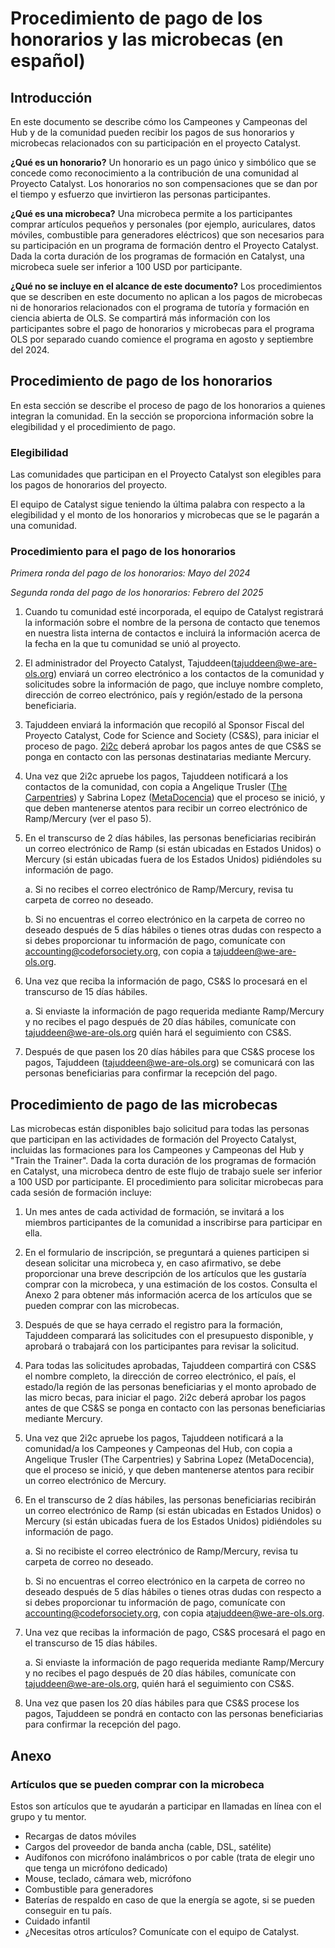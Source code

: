 # Procedimiento de pago de los honorarios y las microbecas (en español)

## Introducción

En este documento se describe cómo los Campeones y Campeonas del Hub y de la comunidad pueden recibir los pagos de sus honorarios y microbecas relacionados con su participación en el proyecto Catalyst. 

**¿Qué es un honorario?** Un honorario es un pago único y simbólico que se concede como reconocimiento a la contribución de una comunidad al Proyecto Catalyst. Los honorarios no son compensaciones que se dan por el tiempo y esfuerzo que invirtieron las personas participantes.

**¿Qué es una microbeca?** Una microbeca permite a los participantes comprar artículos pequeños y personales (por ejemplo, auriculares, datos móviles, combustible para generadores eléctricos) que son necesarios para su participación en un programa de formación dentro el Proyecto Catalyst. Dada la corta duración de los programas de formación en Catalyst, una microbeca suele ser inferior a 100 USD por participante.

**¿Qué no se incluye en el alcance de este documento?** Los procedimientos que se describen en este documento no aplican a los pagos de microbecas ni de honorarios relacionados con el programa de tutoría y formación en ciencia abierta de OLS. Se compartirá más información con los participantes sobre el pago de honorarios y microbecas para el programa OLS por separado cuando comience el programa en agosto y septiembre del 2024.

## Procedimiento de pago de los honorarios

En esta sección se describe el proceso de pago de los honorarios a quienes integran la comunidad. En la sección se proporciona información sobre la elegibilidad y el procedimiento de pago.

### Elegibilidad

Las comunidades que participan en el Proyecto Catalyst son elegibles para los pagos de honorarios del proyecto.

El equipo de Catalyst sigue teniendo la última palabra con respecto a la elegibilidad y el monto de los honorarios y microbecas que se le pagarán a una comunidad.

### Procedimiento para el pago de los honorarios

_Primera ronda del pago de los honorarios: Mayo del 2024_

_Segunda ronda del pago de los honorarios: Febrero del 2025_

1. Cuando tu comunidad esté incorporada, el equipo de Catalyst registrará la información sobre el nombre de la persona de contacto que tenemos en nuestra lista interna de contactos e incluirá la información acerca de la fecha en la que tu comunidad se unió al proyecto.

1. El administrador del Proyecto Catalyst, Tajuddeen([tajuddeen@we-are-ols.org](mailto:tajuddeen@we-are-ols.org)) enviará un correo electrónico a los contactos de la comunidad y solicitudes sobre la información de pago, que incluye nombre completo, dirección de correo electrónico, país y región/estado de la persona beneficiaria.

1. Tajuddeen enviará la información que recopiló al Sponsor Fiscal del Proyecto Catalyst, Code for Science and Society (CS&S), para iniciar el proceso de pago. [2i2c](people.md) deberá aprobar los pagos antes de que CS&S se ponga en contacto con las personas destinatarias mediante Mercury.

1. Una vez que 2i2c apruebe los pagos, Tajuddeen notificará a los contactos de la comunidad, con copia a Angelique Trusler ([The Carpentries](people.md#the-carpentries)) y Sabrina Lopez ([MetaDocencia](people.md#metadocencia)) que el proceso se inició, y que deben mantenerse atentos para recibir un correo electrónico de Ramp/Mercury (ver el paso 5).

1. En el transcurso de 2 días hábiles, las personas beneficiarias recibirán un correo electrónico de Ramp (si están ubicadas en Estados Unidos) o Mercury (si están ubicadas fuera de los Estados Unidos) pidiéndoles su información de pago.

    a. Si no recibes el correo electrónico de Ramp/Mercury, revisa tu carpeta de correo no deseado.

    b. Si no encuentras el correo electrónico en la carpeta de correo no deseado después de 5 días hábiles o tienes otras dudas con respecto a si debes proporcionar tu información de pago, comunícate con  [accounting@codeforsociety.org](mailto:accounting@codeforsociety.org), con copia a [tajuddeen@we-are-ols.org](mailto:tajuddeen@we-are-ols.org).

1. Una vez que reciba la información de pago, CS&S lo procesará en el transcurso de 15 días hábiles.

    a. Si enviaste la información de pago requerida mediante Ramp/Mercury y no recibes el pago después de 20 días hábiles, comunícate con [tajuddeen@we-are-ols.org](mailto:tajuddeen@we-are-ols.org) quién hará el seguimiento con CS&S.

1. Después de que pasen los 20 días hábiles para que CS&S procese los pagos, Tajuddeen ([tajuddeen@we-are-ols.org](mailto:tajuddeen@we-are-ols.org)) se comunicará con las personas beneficiarias para confirmar la recepción del pago.

## Procedimiento de pago de las microbecas

Las microbecas están disponibles bajo solicitud para todas las personas que participan en las actividades de formación del Proyecto Catalyst, incluidas las formaciones para los Campeones y Campeonas del Hub y "Train the Trainer". Dada la corta duración de los programas de formación en Catalyst, una microbeca dentro de este flujo de trabajo suele ser inferior a 100 USD por participante. El procedimiento para solicitar microbecas para cada sesión de formación incluye:

1. Un mes antes de cada actividad de formación, se invitará a los miembros participantes de la comunidad a inscribirse para participar en ella. 

1. En el formulario de inscripción, se preguntará a quienes participen si desean solicitar una microbeca y, en caso afirmativo, se debe proporcionar una breve descripción de los artículos que les gustaría comprar con la microbeca, y una estimación de los costos. Consulta el Anexo 2 para obtener más información acerca de los artículos que se pueden comprar con las microbecas.

1. Después de que se haya cerrado el registro para la formación, Tajuddeen comparará las solicitudes con el presupuesto disponible, y aprobará o trabajará con los participantes para revisar la solicitud.

1. Para todas las solicitudes aprobadas, Tajuddeen compartirá con CS&S el nombre completo, la dirección de correo electrónico, el país, el estado/la región de las personas beneficiarias y el monto aprobado de las micro becas, para iniciar el pago. 2i2c deberá aprobar los pagos antes de que CS&S se ponga en contacto con las personas beneficiarias mediante Mercury.

1. Una vez que 2i2c apruebe los pagos, Tajuddeen notificará a la comunidad/a los Campeones y Campeonas del Hub, con copia a Angelique Trusler (The Carpentries) y Sabrina Lopez (MetaDocencia), que el proceso se inició, y que deben mantenerse atentos para recibir un correo electrónico de Mercury.

1. En el transcurso de 2 días hábiles, las personas beneficiarias recibirán un correo electrónico de Ramp (si están ubicadas en Estados Unidos) o Mercury (si están ubicadas fuera de los Estados Unidos) pidiéndoles su información de pago.

    a. Si no recibiste el correo electrónico de Ramp/Mercury, revisa tu carpeta de correo no deseado. 

    b. Si no encuentras el correo electrónico en la carpeta de correo no deseado después de 5 días hábiles o tienes otras dudas con respecto a si debes proporcionar tu información de pago, comunícate con [accounting@codeforsociety.org](mailto:accounting@codeforsociety.org), con copia a[tajuddeen@we-are-ols.org](mailto:tajuddeen@we-are-ols.org).

1. Una vez que recibas la información de pago, CS&S procesará el pago en el transcurso de 15 días hábiles.

    a. Si enviaste la información de pago requerida mediante Ramp/Mercury y no recibes el pago después de 20 días hábiles, comunícate con  [tajuddeen@we-are-ols.org](mailto:tajuddeen@we-are-ols.org), quién hará el seguimiento con CS&S.

1. Una vez que pasen los 20 días hábiles para que CS&S procese los pagos, Tajuddeen se pondrá en contacto con las personas beneficiarias para confirmar la recepción del pago.

## Anexo

### Artículos que se pueden comprar con la microbeca

Estos son artículos que te ayudarán a participar en llamadas en línea con el grupo y tu mentor.

- Recargas de datos móviles
- Cargos del proveedor de banda ancha (cable, DSL, satélite)
- Audífonos con micrófono inalámbricos o por cable (trata de elegir uno que tenga un micrófono dedicado)
- Mouse, teclado, cámara web, micrófono
- Combustible para generadores
- Baterías de respaldo en caso de que la energía se agote, si se pueden conseguir en tu país.
- Cuidado infantil
- ¿Necesitas otros artículos? Comunícate con el equipo de Catalyst.
